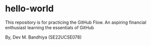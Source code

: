 # hello-world
This repository is for practicing the GitHub Flow.
An aspiring financial enthusiast learning the essentials of GitHub

By,
Dev M. Bandhiya
(SE22UCSE078)
